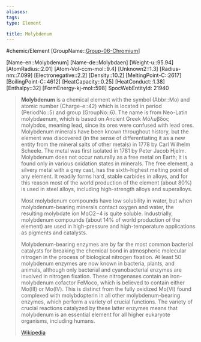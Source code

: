```yaml
---
aliases: 
tags: 
type: Element

title: Molybdenum
---
```

#chemic/Element 
[GroupName::[Group-06-Chromium](chemic/Elements/Group-06-Chromium.md)]

[Name-en::Molybdenum]
[Name-de::Molybdaen]
[Weight-u::95.94]
[AtomRadius::2.01]
[Atom-Vol-ccm-mol::9.4]
[Unknown2::1.3]
[Radius-nm::7.099]
[Electronegative::2.2]
[Density::10.2]
[MeltingPoint-C::2617]
[BoilingPoint-C::4612]
[HeatCapacity::0.25]
[HeatConduct::1.38]
[Enthalpy::32]
[FormEnergy-kj-mol::598]
SpocWebEntityId: 21940

> **Molybdenum** is a chemical element with the symbol (Abbr::Mo) and atomic number (Charge-e::42) which is located in period (PeriodNo::5) and group (GroupNo::6). The name is from Neo-Latin molybdaenum, which is based on Ancient Greek Μόλυβδος molybdos, meaning lead, since its ores were confused with lead ores. Molybdenum minerals have been known throughout history, but the element was discovered (in the sense of differentiating it as a new entity from the mineral salts of other metals) in 1778 by Carl Wilhelm Scheele. The metal was first isolated in 1781 by Peter Jacob Hjelm. Molybdenum does not occur naturally as a free metal on Earth; it is found only in various oxidation states in minerals. The free element, a silvery metal with a grey cast, has the sixth-highest melting point of any element. It readily forms hard, stable carbides in alloys, and for this reason most of the world production of the element (about 80%) is used in steel alloys, including high-strength alloys and superalloys.
>
> Most molybdenum compounds have low solubility in water, but when molybdenum-bearing minerals contact oxygen and water, the resulting molybdate ion MoO2−4 is quite soluble. Industrially, molybdenum compounds (about 14% of world production of the element) are used in high-pressure and high-temperature applications as pigments and catalysts.
>
> Molybdenum-bearing enzymes are by far the most common bacterial catalysts for breaking the chemical bond in atmospheric molecular nitrogen in the process of biological nitrogen fixation. At least 50 molybdenum enzymes are now known in bacteria, plants, and animals, although only bacterial and cyanobacterial enzymes are involved in nitrogen fixation. These nitrogenases contain an iron-molybdenum cofactor FeMoco, which is believed to contain either Mo(III) or Mo(IV). This is distinct from the fully oxidized Mo(VI) found complexed with molybdopterin in all other molybdenum-bearing enzymes, which perform a variety of crucial functions. The variety of crucial reactions catalyzed by these latter enzymes means that molybdenum is an essential element for all higher eukaryote organisms, including humans.
>
> [Wikipedia](https://en.wikipedia.org/wiki/Molybdenum)

